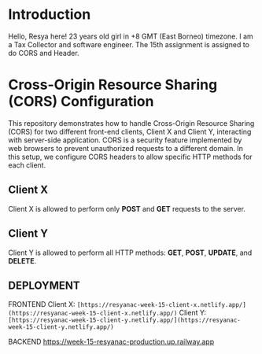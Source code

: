 # Introduction
Hello, Resya here! 23 years old girl in +8 GMT (East Borneo) timezone. I am a Tax Collector and software engineer. The 15th assignment is assigned to do CORS and Header.


# Cross-Origin Resource Sharing (CORS) Configuration

This repository demonstrates how to handle Cross-Origin Resource Sharing (CORS) for two different front-end clients, Client X and Client Y, interacting with server-side application. CORS is a security feature implemented by web browsers to prevent unauthorized requests to a different domain. In this setup, we configure CORS headers to allow specific HTTP methods for each client.

## Client X

Client X is allowed to perform only **POST** and **GET** requests to the server.


## Client Y

Client Y is allowed to perform all HTTP methods: **GET**, **POST**, **UPDATE**, and **DELETE**.

## DEPLOYMENT

FRONTEND
Client X: `[https://resyanac-week-15-client-x.netlify.app/](https://resyanac-week-15-client-x.netlify.app/)`
Client Y: `[https://resyanac-week-15-client-y.netlify.app/](https://resyanac-week-15-client-y.netlify.app/)`

BACKEND
https://week-15-resyanac-production.up.railway.app
